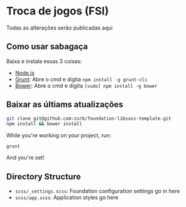 # Troca de jogos (FSI)

Todas as alterações serão publicadas aqui

## Como usar sabagaça

Baixa e instala essas 3 coisas:

  * [Node.js](http://nodejs.org)
  * [Grunt](http://gruntjs.com/):
   Abre o cmd e digita `npm install -g grunt-cli`
  * [Bower](http://bower.io): 
   Abre o cmd e digita `[sudo] npm install -g bower`

## Baixar as últiams atualizações

```bash
git clone git@github.com:zurb/foundation-libsass-template.git
npm install && bower install
```

While you're working on your project, run:

`grunt`

And you're set!

## Directory Structure

  * `scss/_settings.scss`: Foundation configuration settings go in here
  * `scss/app.scss`: Application styles go here
